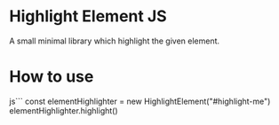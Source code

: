 Highlight Element JS
=======

A small minimal library which highlight the given element.

How to use
=======

js```
const elementHighlighter = new HighlightElement("#highlight-me")
elementHighlighter.highlight()
```
